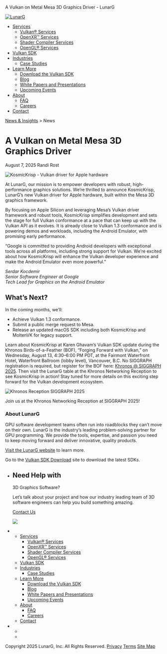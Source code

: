 A Vulkan on Metal Mesa 3D Graphics Driver - LunarG                                                          

[![LunarG](https://www.lunarg.com/wp-content/uploads/2020/05/logo.png)](https://www.lunarg.com/)

*   [Services](https://www.lunarg.com/services/)
    *   [Vulkan® Services](https://www.lunarg.com/services/vulkan-services/)
    *   [OpenXR™ Services](https://www.lunarg.com/services/openxr-services/)
    *   [Shader Compiler Services](https://www.lunarg.com/services/shader-compiler-services/)
    *   [OpenGL® Services](https://www.lunarg.com/services/opengl-services/)
*   [Vulkan SDK](https://www.lunarg.com/vulkan-sdk/)
*   [Industries](https://www.lunarg.com/industries/)
    *   [Case Studies](https://www.lunarg.com/industries/case-studies/)
*   [Learn More](https://www.lunarg.com/news-insights/)
    *   [Download the Vulkan SDK](https://vulkan.lunarg.com)
    *   [Blog](https://www.lunarg.com/news-insights/news/)
    *   [White Papers and Presentations](https://www.lunarg.com/vulkan-white-papers/)
    *   [Upcoming Events](https://www.lunarg.com/news-insights/events/)
*   [About](https://www.lunarg.com/about/)
    *   [FAQ](https://www.lunarg.com/about/faq/)
    *   [Careers](https://www.lunarg.com/about/careers/)
*   [Contact](https://www.lunarg.com/contact/)

[News & Insights](https://www.lunarg.com/news-insights/) \> News

# A Vulkan on Metal Mesa 3D Graphics Driver

August 7, 2025 Randi Rost

![KosmicKrisp - Vulkan driver for Apple hardware](https://www.lunarg.com/wp-content/uploads/2025/07/KosmicKrisp-Blog-Image-16x9-1.png)

At LunarG, our mission is to empower developers with robust, high-performance graphics solutions. We’re thrilled to announce KosmicKrisp, LunarG’s new Vulkan driver for Apple hardware, built within the Mesa 3D graphics framework.

By focusing on Apple Silicon and leveraging Mesa’s Vulkan driver framework and robust tools, KosmicKrisp simplifies development and sets the stage for full Vulkan conformance at a pace that can keep up with the Vulkan API as it evolves. It is already close to Vulkan 1.3 conformance and is powering demos and workloads, including the Android Emulator, with promising early performance.

“Google is committed to providing Android developers with exceptional tools across all platforms, including strong support for Vulkan. We’re excited about how KosmicKrisp will enhance the Vulkan developer experience and make the Android Emulator even more powerful.”

_Serdar Kocdemir_  
_Senior Software Engineer at Google_  
_Tech Lead for Graphics on the Android Emulator_

## What’s Next?

In the coming months, we’ll:

*   Achieve Vulkan 1.3 conformance.
*   Submit a public merge request to Mesa.
*   Release an updated macOS SDK including both KosmicKrisp and MoltenVK for legacy support.

Learn about KosmicKrisp at Karen Ghavam’s Vulkan SDK update during the Khronos Birds-of-a-Feather (BOF), “Forging Forward with Vulkan,” on Wednesday, August 13, 4:30–6:00 PM PDT, at the Fairmont Waterfront Hotel, Waterfront Ballroom (lobby level), Vancouver, B.C. No SIGGRAPH registration is required, but register for the BOF here: [Khronos @ SIGGRAPH 2025](https://www.eventbrite.com/e/khronos-at-siggraph-2025-tickets-1420839080939?aff=oddtdtcreator). Then visit the LunarG table at the Khronos Networking Reception to see KosmicKrisp in action! Stay tuned for more details on this exciting step forward for the Vulkan development ecosystem.

![Khronos Reception SIGGRAPH 2025](https://www.lunarg.com/wp-content/uploads/2025/08/Khronos-Reception-SIGGRAPH-2025.jpg)

Join us at the Khronos Networking Reception at SIGGRAPH 2025!

### **About LunarG**

GPU software development teams often run into roadblocks they can’t move on their own. LunarG is the industry’s leading problem-solving partner for GPU programming. We provide the tools, expertise, and passion you need to keep moving forward and deliver innovative, quality products.

[Visit the LunarG website](https://www.lunarg.com) to learn more.

Go to the [Vulkan SDK Download](https://vulkan.lunarg.com) site to download the latest SDKs.

[](https://www.facebook.com/sharer/sharer.php?u=https%3A%2F%2Fwww.lunarg.com%2Fa-vulkan-on-metal-mesa-3d-graphics-driver%2F "Facebook")[](https://twitter.com/intent/tweet?text=A%20Vulkan%20on%20Metal%20Mesa%203D%20Graphics%20Driver&url=https%3A%2F%2Fwww.lunarg.com%2Fa-vulkan-on-metal-mesa-3d-graphics-driver%2F "Twitter")[](https://www.linkedin.com/sharing/share-offsite/?url=https%3A%2F%2Fwww.lunarg.com%2Fa-vulkan-on-metal-mesa-3d-graphics-driver%2F "Linkedin")[](https://www.lunarg.com/a-vulkan-on-metal-mesa-3d-graphics-driver/ "Email")[](https://www.lunarg.com/a-vulkan-on-metal-mesa-3d-graphics-driver/ "More")

*   ## Need Help with  
    3D Graphics Software?
    
    Let’s talk about your project and how our industry leading team of 3D software engineers can help you build something amazing.
    
    [Contact Us](/contact-us/)
    
    ![](https://www.lunarg.com/wp-content/uploads/2020/05/cta-img.png)
    

*   *   [Services](https://www.lunarg.com/services/)
        *   [Vulkan® Services](https://www.lunarg.com/services/vulkan-services/)
        *   [OpenXR™ Services](https://www.lunarg.com/services/openxr-services/)
        *   [Shader Compiler Services](https://www.lunarg.com/services/shader-compiler-services/)
        *   [OpenGL® Services](https://www.lunarg.com/services/opengl-services/)
    *   [Vulkan SDK](https://www.lunarg.com/vulkan-sdk/)
    *   [Industries](https://www.lunarg.com/industries/)
        *   [Case Studies](https://www.lunarg.com/industries/case-studies/)
    *   [Learn More](https://www.lunarg.com/news-insights/)
        *   [Download the Vulkan SDK](https://vulkan.lunarg.com)
        *   [Blog](https://www.lunarg.com/news-insights/news/)
        *   [White Papers and Presentations](https://www.lunarg.com/vulkan-white-papers/)
        *   [Upcoming Events](https://www.lunarg.com/news-insights/events/)
    *   [About](https://www.lunarg.com/about/)
        *   [FAQ](https://www.lunarg.com/about/faq/)
        *   [Careers](https://www.lunarg.com/about/careers/)
    *   [Contact](https://www.lunarg.com/contact/)
    

*   *   [](https://twitter.com/lunarginc)
    *   [](https://www.linkedin.com/company/lunarg-inc-/)
    

Copyright 2025 LunarG, Inc. All Rights Reserved. [Privacy](https://www.lunarg.com/privacy-policy/) [Terms](https://www.lunarg.com/terms/) [Site Map](https://www.lunarg.com/site-map/)